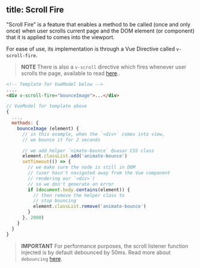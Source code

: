 title: Scroll Fire
---
"Scroll Fire" is a feature that enables a method to be called (once and only once) when user scrolls current page and the DOM element (or component) that it is applied to comes into the viewport.

<input type="hidden" data-fullpage-demo="web-components/scroll-fire">

For ease of use, its implementation is through a Vue Directive called `v-scroll-fire`.

> **NOTE**
> There is also a `v-scroll` directive which fires whenever user scrolls the page, available to read [here](/components/scroll-directive.html)..

``` html
<!-- Template for VueModel below -->
....
<div v-scroll-fire="bounceImage">...</div>
```
``` js
// VueModel for template above
{
  ...,
  methods: {
    bounceImage (element) {
      // in this example, when the `<div>` comes into view,
      // we bounce it for 2 seconds

      // we add helper `nimate-bounce` Quasar CSS class
      element.classList.add('animate-bounce')
      setTimeout(() => {
        // we make sure the node is still in DOM
        // (user hasn't navigated away from the Vue component
        // rendering our `<div>`)
        // so we don't generate an error
        if (document.body.contains(element)) {
          // then remove the helper class to
          // stop bouncing
          element.classList.remove('animate-bounce')
        }
      }, 2000)
    }
  }
}
```

> **IMPORTANT**
> For performance purposes, the scroll listener function injected is by default debounced by 50ms. Read more about `debouncing` [here](/components/utils.html#Debounce-Function).
